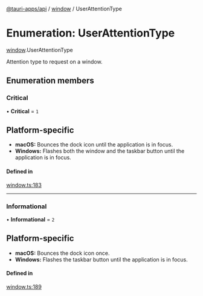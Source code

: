 [@tauri-apps/api](../index.md) / [window](../modules/window.md) / UserAttentionType

# Enumeration: UserAttentionType

[window](../modules/window.md).UserAttentionType

Attention type to request on a window.

## Enumeration members

### Critical

• **Critical** = `1`

## Platform-specific
 - **macOS:** Bounces the dock icon until the application is in focus.
- **Windows:** Flashes both the window and the taskbar button until the application is in focus.

#### Defined in

[window.ts:183](https://github.com/tauri-apps/tauri/blob/52723ee8/tooling/api/src/window.ts#L183)

___

### Informational

• **Informational** = `2`

## Platform-specific
- **macOS:** Bounces the dock icon once.
- **Windows:** Flashes the taskbar button until the application is in focus.

#### Defined in

[window.ts:189](https://github.com/tauri-apps/tauri/blob/52723ee8/tooling/api/src/window.ts#L189)
